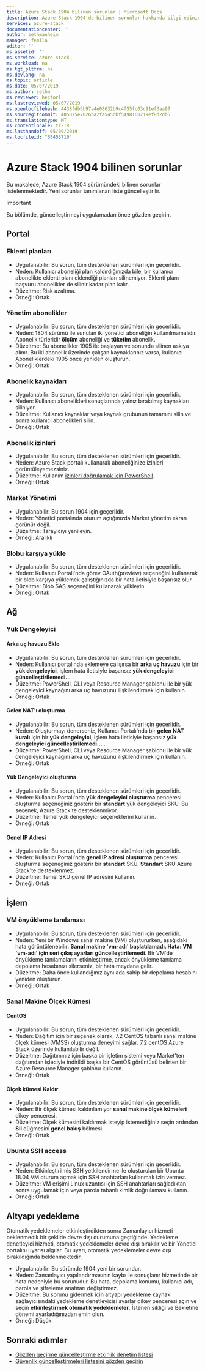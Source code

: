 ```yaml
---
title: Azure Stack 1904 bilinen sorunlar | Microsoft Docs
description: Azure Stack 1904'de bilinen sorunlar hakkında bilgi edinin.
services: azure-stack
documentationcenter: ''
author: sethmanheim
manager: femila
editor: ''
ms.assetid: ''
ms.service: azure-stack
ms.workload: na
ms.tgt_pltfrm: na
ms.devlang: na
ms.topic: article
ms.date: 05/07/2019
ms.author: sethm
ms.reviewer: hectorl
ms.lastreviewed: 05/07/2019
ms.openlocfilehash: 4438fdb5b97a4e08632b9c4f55fc03c91ef3aa97
ms.sourcegitcommit: 405075e7826ba2fa545dbf5498160219ef8d2db5
ms.translationtype: MT
ms.contentlocale: tr-TR
ms.lasthandoff: 05/09/2019
ms.locfileid: "65453710"
---
```

# <a name="azure-stack-1904-known-issues"></a>Azure Stack 1904 bilinen sorunlar

Bu makalede, Azure Stack 1904 sürümündeki bilinen sorunlar listelenmektedir. Yeni sorunlar tanımlanan liste güncelleştirilir.

> [!IMPORTANT]  
> Bu bölümde, güncelleştirmeyi uygulamadan önce gözden geçirin.

## <a name="portal"></a>Portal

### <a name="add-on-plans"></a>Eklenti planları

- Uygulanabilir: Bu sorun, tüm desteklenen sürümleri için geçerlidir.
- Neden: Kullanıcı aboneliği plan kaldırdığınızda bile, bir kullanıcı abonelikte eklenti planı eklendiği planları silinemiyor. Eklenti planı başvuru abonelikler de silinir kadar plan kalır.
- Düzeltme: Risk azaltma.
- Örneği: Ortak

### <a name="administrative-subscriptions"></a>Yönetim abonelikler

- Uygulanabilir: Bu sorun, tüm desteklenen sürümleri için geçerlidir.
- Neden: 1804 sürümü ile sunulan iki yönetici aboneliğin kullanılmamalıdır. Abonelik türleridir **ölçüm** aboneliği ve **tüketim** abonelik.
- Düzeltme: Bu abonelikler 1905 ile başlayan ve sonunda silinen askıya alınır. Bu iki abonelik üzerinde çalışan kaynaklarınız varsa, kullanıcı Aboneliklerdeki 1905 önce yeniden oluşturun.
- Örneği: Ortak

### <a name="subscription-resources"></a>Abonelik kaynakları

- Uygulanabilir: Bu sorun, tüm desteklenen sürümleri için geçerlidir.
- Neden: Kullanıcı abonelikleri sonuçlarında yalnız bırakılmış kaynakları siliniyor.
- Düzeltme: Kullanıcı kaynaklar veya kaynak grubunun tamamını silin ve sonra kullanıcı abonelikleri silin.
- Örneği: Ortak

### <a name="subscription-permissions"></a>Abonelik izinleri

- Uygulanabilir: Bu sorun, tüm desteklenen sürümleri için geçerlidir.
- Neden: Azure Stack portalı kullanarak aboneliğinize izinleri görüntüleyemezsiniz.
- Düzeltme: Kullanım [izinleri doğrulamak için PowerShell](/powershell/module/azurerm.resources/get-azurermroleassignment).
- Örneği: Ortak

### <a name="marketplace-management"></a>Market Yönetimi

- Uygulanabilir: Bu sorun 1904 için geçerlidir.
- Neden: Yönetici portalında oturum açtığınızda Market yönetim ekran görünür değil.
- Düzeltme: Tarayıcıyı yenileyin.
- Örneği: Aralıklı

### <a name="upload-blob"></a>Blobu karşıya yükle

- Uygulanabilir: Bu sorun, tüm desteklenen sürümleri için geçerlidir.
- Neden: Kullanıcı Portalı'nda görev OAuth(preview) seçeneğini kullanarak bir blob karşıya yüklemek çalıştığınızda bir hata iletisiyle başarısız olur.
- Düzeltme: Blob SAS seçeneğini kullanarak yükleyin.
- Örneği: Ortak

## <a name="networking"></a>Ağ

### <a name="load-balancer"></a>Yük Dengeleyici

#### <a name="add-backend-pool"></a>Arka uç havuzu Ekle

- Uygulanabilir: Bu sorun, tüm desteklenen sürümleri için geçerlidir.
- Neden: Kullanıcı portalında eklemeye çalışırsa bir **arka uç havuzu** için bir **yük dengeleyici**, işlem hata iletisiyle başarısız **yük dengeleyici güncelleştirilemedi...** .
- Düzeltme: PowerShell, CLI veya Resource Manager şablonu ile bir yük dengeleyici kaynağını arka uç havuzunu ilişkilendirmek için kullanın.
- Örneği: Ortak

#### <a name="create-inbound-nat"></a>Gelen NAT'ı oluşturma

- Uygulanabilir: Bu sorun, tüm desteklenen sürümleri için geçerlidir.
- Neden: Oluşturmayı denerseniz, Kullanıcı Portalı'nda bir **gelen NAT kuralı** için bir **yük dengeleyici**, işlem hata iletisiyle başarısız **yük dengeleyici güncelleştirilemedi...** .
- Düzeltme: PowerShell, CLI veya Resource Manager şablonu ile bir yük dengeleyici kaynağını arka uç havuzunu ilişkilendirmek için kullanın.
- Örneği: Ortak

#### <a name="create-load-balancer"></a>Yük Dengeleyici oluşturma

- Uygulanabilir: Bu sorun, tüm desteklenen sürümleri için geçerlidir.
- Neden: Kullanıcı Portalı'nda **yük dengeleyici oluşturma** penceresi oluşturma seçeneğiniz gösterir bir **standart** yük dengeleyici SKU. Bu seçenek, Azure Stack'te desteklenmiyor.
- Düzeltme: Temel yük dengeleyici seçeneklerini kullanın.
- Örneği: Ortak

#### <a name="public-ip-address"></a>Genel IP Adresi

- Uygulanabilir: Bu sorun, tüm desteklenen sürümleri için geçerlidir.
- Neden: Kullanıcı Portalı'nda **genel IP adresi oluşturma** penceresi oluşturma seçeneğiniz gösterir bir **standart** SKU. **Standart** SKU Azure Stack'te desteklenmez.
- Düzeltme: Temel SKU genel IP adresini kullanın.
- Örneği: Ortak

## <a name="compute"></a>İşlem

### <a name="vm-boot-diagnostics"></a>VM önyükleme tanılaması

- Uygulanabilir: Bu sorun, tüm desteklenen sürümleri için geçerlidir.
- Neden: Yeni bir Windows sanal makine (VM) oluştururken, aşağıdaki hata görüntülenebilir: **Sanal makine 'vm-adı' başlatılamadı. Hata: VM 'vm-adı' için seri çıkış ayarları güncelleştirilemedi**.
Bir VM'de önyükleme tanılamalarını etkinleştirme, ancak önyükleme tanılama depolama hesabınızı silerseniz, bir hata meydana gelir.
- Düzeltme: Daha önce kullandığınız aynı ada sahip bir depolama hesabını yeniden oluşturun.
- Örneği: Ortak

### <a name="virtual-machine-scale-set"></a>Sanal Makine Ölçek Kümesi

#### <a name="centos"></a>CentOS

- Uygulanabilir: Bu sorun, tüm desteklenen sürümleri için geçerlidir.
- Neden: Dağıtım için bir seçenek olarak, 7.2 CentOS tabanlı sanal makine ölçek kümesi (VMSS) oluşturma deneyimi sağlar. 7.2 centOS Azure Stack üzerinde kullanılabilir değil.
- Düzeltme: Dağıtımınız için başka bir işletim sistemi veya Market'ten dağıtımdan işleciyle indirildi başka bir CentOS görüntüsü belirten bir Azure Resource Manager şablonu kullanın.
- Örneği: Ortak

#### <a name="remove-scale-set"></a>Ölçek kümesi Kaldır

- Uygulanabilir: Bu sorun, tüm desteklenen sürümleri için geçerlidir.
- Neden: Bir ölçek kümesi kaldırılamıyor **sanal makine ölçek kümeleri** dikey penceresi.
- Düzeltme: Ölçek kümesini kaldırmak isteyip istemediğiniz seçin ardından **Sil** düğmesini **genel bakış** bölmesi.
- Örneği: Ortak

### <a name="ubuntu-ssh-access"></a>Ubuntu SSH access

- Uygulanabilir: Bu sorun, tüm desteklenen sürümleri için geçerlidir.
- Neden: Etkinleştirilmiş SSH yetkilendirme ile oluşturulan bir Ubuntu 18.04 VM oturum açmak için SSH anahtarları kullanmak izin vermez.
- Düzeltme: VM erişimi Linux uzantısı için SSH anahtarları sağladıktan sonra uygulamak için veya parola tabanlı kimlik doğrulaması kullanın.
- Örneği: Ortak

## <a name="infrastructure-backup"></a>Altyapı yedekleme

<!--Bug 3615401 - scheduler config lost; new issue in YYMM;  hectorl-->
Otomatik yedeklemeler etkinleştirdikten sonra Zamanlayıcı hizmeti beklenmedik bir şekilde devre dışı durumuna geçtiğinde. Yedekleme denetleyici hizmeti, otomatik yedeklemeler devre dışı bırakılır ve bir Yönetici portalını uyarısı algılar. Bu uyarı, otomatik yedeklemeler devre dışı bırakıldığında beklenmektedir.

- Uygulanabilir: Bu sürümde 1904 yeni bir sorundur.
- Neden: Zamanlayıcı yapılandırmasının kaybı ile sonuçlanır hizmetinde bir hata nedeniyle bu sorunudur. Bu hata, depolama konumu, kullanıcı adı, parola ve şifreleme anahtarı değiştirmez.
- Düzeltme: Bu sorunu gidermek için altyapı yedekleme kaynak sağlayıcısındaki yedekleme denetleyicisi ayarlar dikey penceresi açın ve seçin **etkinleştirmek otomatik yedeklemeler**. İstenen sıklığı ve Bekletme dönemi ayarladığınızdan emin olun.
- Örneği: Düşük

<!-- ## Storage -->
<!-- ## SQL and MySQL-->
<!-- ## App Service -->
<!-- ## Usage -->
<!-- ### Identity -->
<!-- ### Marketplace -->

## <a name="next-steps"></a>Sonraki adımlar

- [Gözden geçirme güncelleştirme etkinlik denetim listesi](azure-stack-release-notes-checklist.md)
- [Güvenlik güncelleştirmeleri listesini gözden geçirin](azure-stack-release-notes-security-updates-1904.md)

